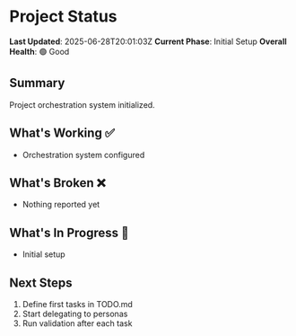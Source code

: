 # Project Status

**Last Updated**: 2025-06-28T20:01:03Z
**Current Phase**: Initial Setup
**Overall Health**: 🟢 Good

## Summary
Project orchestration system initialized.

## What's Working ✅
- Orchestration system configured

## What's Broken ❌
- Nothing reported yet

## What's In Progress 🚧
- Initial setup

## Next Steps
1. Define first tasks in TODO.md
2. Start delegating to personas
3. Run validation after each task
